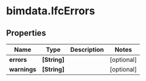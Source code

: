 # bimdata.IfcErrors

## Properties

Name | Type | Description | Notes
------------ | ------------- | ------------- | -------------
**errors** | **[String]** |  | [optional] 
**warnings** | **[String]** |  | [optional] 


